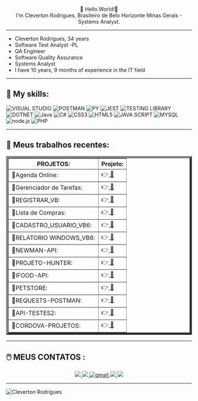 
<p align="center">
👋 Hello World!👋  
     <br>
I'm Cleverton Rodrigues, Brasileiro de Belo Horizonte Minas Gerais - Systems Analyst.
</p>

**************************************************************************************************************


* Cleverton Rodrigues, 34 years
* Software Test Analyst -PL
* QA Engineer
* Software Quality Assurance
* Systems Analyst
* I have 10 years, 9 months of experience in the IT field

**************************************************************************************************************
## **💬 My skills:**

<a align="justify">
</head>
<body>
    <div class="icon-container">
         <img src="https://img.shields.io/badge/Visual%20Studio%20Code-0078d7.svg?style=for-the-badge&logo=visual-studio-code&logoColor=white" alt="VISUAL STUDIO">
         <img src="https://voyager.postman.com/logo/postman-logo-icon-orange.svg?style=for-the-badge&logo=node.js&logoColor=white" alt="POSTMAN">
          <img src="https://img.shields.io/badge/Python-3776AB?style=for-the-badge&logo=python&logoColor=white" alt="PY">
        <img src="https://img.shields.io/badge/Jest-323330?style=for-the-badge&logo=Jest&logoColor=white" alt="JEST">
        <img src="https://img.shields.io/badge/testing%20library-323330?style=for-the-badge&logo=testing-library&logoColor=red" alt="TESTING LIBRARY">
        <img src="https://img.shields.io/badge/.NET-5C2D91?style=for-the-badge&logo=.net&logoColor=white" alt="DOTNET">
       <img src="https://img.shields.io/badge/java-%23ED8B00.svg?style=for-the-badge&logo=java&logoColor=white" alt="Java">
        <img src="https://img.shields.io/badge/C%23-239120?style=for-the-badge&logo=c-sharp&logoColor=white" alt="C#">
        <img src="https://img.shields.io/badge/css3-%231572B6.svg?style=for-the-badge&logo=css3&logoColor=white" alt="CSS3">
        <img src="https://img.shields.io/badge/html5-%23E34F26.svg?style=for-the-badge&logo=html5&logoColor=white" alt="HTML5">
        <img src="https://img.shields.io/badge/javascript-%23323330.svg?style=for-the-badge&logo=javascript&logoColor=%23F7DF1E" alt="JAVA SCRIPT">
        <img src="https://img.shields.io/badge/MySQL-00000F?style=for-the-badge&logo=mysql&logoColor=white" alt="MYSQL">
        <img src="https://img.shields.io/badge/Node.js-43853D?style=for-the-badge&logo=node.js&logoColor=white" alt="node.js">
        <img src="https://img.shields.io/badge/php-%23777BB4.svg?style=for-the-badge&logo=php&logoColor=white" alt="PHP">
        
</a>

**************************************************************************************************************


## **🚀 Meus trabalhos recentes**:

<p align="center" >

<table border="6">

<colgroup>
<col><col align="char" char=".">
<thead>
<tr><th> PROJETOS: </th><th>Projeto:</th></tr>
<tbody>
     
<tr><td>🤖Agenda Online:</td><td> 👉<a href="https://github.com/ClevertonR/AgendaCR1"> 💾</a>   </td></tr>
<tr><td>🤖Gerenciador de Tarefas:</td><td> 👉<a href="https://github.com/ClevertonR/TAREFAS/blob/main/README.md"> 💾</a>   </td></tr>
<tr><td>🤖REGISTRAR_VB:    </td><td> 👉<a href="https://github.com/ClevertonR/Registrar/tree/main"> 💾</a>   </td></tr>
<tr><td>🤖Lista de Compras:    </td><td> 👉<a href="https://github.com/ClevertonR/Lista"> 💾</a>   </td></tr>
<tr><td>🤖CADASTRO_USUARIO_VB6:    </td><td> 👉<a href="https://github.com/ClevertonR/Cadastro-de-usu-rio-VB6"> 💾</a>   </td></tr>
<tr><td>🤖RELATORIO WINDOWS_VB6:   </td><td> 👉<a href="https://github.com/ClevertonR/Relatorios/tree/main"> 💾</a>      </td></tr>
<tr><td>🤖NEWMAN-API:              </td><td> 👉<a href="https://github.com/ClevertonR/newman"> 💾</a>                       </td></tr>
<tr><td>🤖PROJETO-HUNTER:          </td><td> 👉<a href="https://github.com/ClevertonR/Projeto-Hunter"> 💾</a>               </td></tr>
<tr><td>🤖IFOOD-API:               </td><td> 👉<a href="https://github.com/ClevertonR/PROJETO-IFOOD-API"> 💾</a>            </td></tr>
<tr><td>🤖PETSTORE:                </td><td> 👉<a href="https://github.com/ClevertonR/PetStore"> 💾</a>                     </td></tr>
<tr><td>🤖REQUESTS-POSTMAN:        </td><td> 👉<a href="https://github.com/ClevertonR/REQUESTS-POSTMAN"> 💾</a>             </td></tr>
<tr><td>🤖API-TESTES2:             </td><td> 👉<a href="https://github.com/ClevertonR/API-TESTES2"> 💾</a>                  </td></tr>
<tr><td>🤖CORDOVA-PROJETOS:       </td><td> 👉<a href="https://github.com/ClevertonR/SCANTECH-PROJETO"> 💾</a>             </td></tr>

</tbody>
</table>

</p>

                                                           
***************************************************************************************************************                                                              
## 🖱️ MEUS CONTATOS :
     
<p align="center">
    <a href="https://twitter.com/ClebimRodrigues">
    <img src="https://img.shields.io/badge/Twitter-307cc5?style=for-the-badge&logo=twitter&logoColor=white"/>
    </a>
    <a href="https://www.linkedin.com/in/clevertonrodrigues?original_referer=">
    <img src="https://img.shields.io/badge/LinkedIn-307cc5?style=for-the-badge&logo=linkedin&logoColor=white"/>
    </a>
    <a href="mailto:clebimnid@gmail.com">
    <img alt=gmail src="https://img.shields.io/badge/Gmail-D14836?style=for-the-badge&logo=gmail&logoColor=white"/>
    </a>
    <a href="https://is.gd/MeuWhatsAppAqui">
    <img src="https://img.shields.io/badge/WhatsApp-25D366?style=for-the-badge&logo=whatsapp&logoColor=white">
    </a>
    <a href="https://clevertonrodrigues.blogspot.com/">
    <img src="https://img.shields.io/badge/Blogger-FF5722?style=for-the-badge&logo=blogger&logoColor=white">
    </a>

    
**************************************************************************************************************************************************************************************

<p align="center" >

![Cleverton Rodrigues](https://github-readme-stats.vercel.app/api?username=ClevertonR&show_icons=true&theme=dark)

</p>


